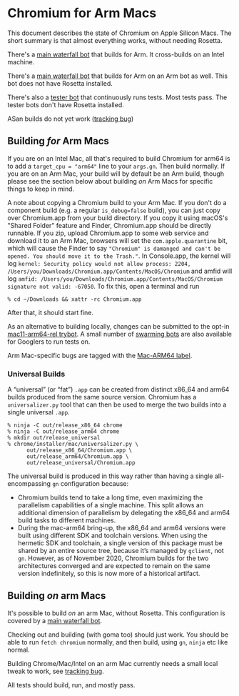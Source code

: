 # Chromium for Arm Macs

This document describes the state of Chromium on Apple Silicon Macs.
The short summary is that almost everything works, without needing Rosetta.

There's a [main waterfall
bot](https://ci.chromium.org/p/chromium/builders/ci/mac-arm64-rel)
that builds for Arm. It cross-builds on an Intel machine.

There's a [main waterfall
bot](https://ci.chromium.org/p/chromium/builders/ci/mac-arm64-on-arm64-rel)
that builds for Arm on an Arm bot as well. This bot does not have Rosetta
installed.

There's also a [tester
bot](https://ci.chromium.org/p/chromium/builders/ci/mac11-arm64-rel-tests)
that continuously runs tests. Most tests pass. The tester bots don't
have Rosetta installed.

ASan builds do not yet work ([tracking bug](https://crbug.com/1271140))

## Building _for_ Arm Macs

If you are on an Intel Mac, all that's required to build Chromium for arm64
is to add a `target_cpu = "arm64"` line to your `args.gn`. Then build normally.
If you are on an Arm Mac, your build will by default be an Arm build, though
please see the section below about building _on_ Arm Macs for specific things
to keep in mind.

A note about copying a Chromium build to your Arm Mac. If you don't do a
component build (e.g. a regular `is_debug=false` build), you can just copy
over Chromium.app from your build directory. If you copy it using
macOS's "Shared Folder" feature and Finder, Chromium.app should be directly
runnable. If you zip, upload Chromium.app to some web service and download
it to an Arm Mac, browsers will set the `com.apple.quarantine` bit, which will
cause the Finder to say `"Chromium" is damanged and can't be opened. You should
move it to the Trash."`. In Console.app, the kernel will log
`kernel: Security policy would not allow process: 2204,
/Users/you/Downloads/Chromium.app/Contents/MacOS/Chromium` and amfid will log
`amfid: /Users/you/Downloads/Chromium.app/Contents/MacOS/Chromium signature not
valid: -67050`. To fix this, open a terminal and run

    % cd ~/Downloads && xattr -rc Chromium.app

After that, it should start fine.

As an alternative to building locally, changes can be submitted to the opt-in
[mac11-arm64-rel
trybot](https://ci.chromium.org/p/chromium/builders/try/mac11-arm64-rel). A small
number of [swarming bots](https://goto.corp.google.com/run-on-dtk) are also
available for Googlers to run tests on.

Arm Mac-specific bugs are tagged with the
[Mac-ARM64 label](https://crbug.com/?q=label%3Amac-arm64).

### Universal Builds

A “universal” (or “fat”) `.app` can be created from distinct x86\_64 and arm64
builds produced from the same source version. Chromium has a `universalizer.py`
tool that can then be used to merge the two builds into a single universal
`.app`.

    % ninja -C out/release_x86_64 chrome
    % ninja -C out/release_arm64 chrome
    % mkdir out/release_universal
    % chrome/installer/mac/universalizer.py \
          out/release_x86_64/Chromium.app \
          out/release_arm64/Chromium.app \
          out/release_universal/Chromium.app

The universal build is produced in this way rather than having a single
all-encompassing `gn` configuration because:

 - Chromium builds tend to take a long time, even maximizing the parallelism
   capabilities of a single machine. This split allows an additional dimension
   of parallelism by delegating the x86\_64 and arm64 build tasks to different
   machines.
 - During the mac-arm64 bring-up, the x86\_64 and arm64 versions were built
   using different SDK and toolchain versions. When using the hermetic SDK and
   toolchain, a single version of this package must be shared by an entire
   source tree, because it’s managed by `gclient`, not `gn`. However, as of
   November 2020, Chromium builds for the two architectures converged and are
   expected to remain on the same version indefinitely, so this is now more of a
   historical artifact.

## Building _on_ arm Macs

It's possible to build _on_ an arm Mac, without Rosetta. This
configuration is covered by a [main waterfall
bot](https://ci.chromium.org/p/chromium/builders/ci/mac-arm64-on-arm64-rel).

Checking out and building (with goma too) should just work.
You should be able to run `fetch chromium` normally, and then build, using
`gn`, `ninja` etc like normal.

Building Chrome/Mac/Intel on an arm Mac currently needs a small local tweak
to work, see [tracking bug](https://crbug.com/1280968).

All tests should build, run, and mostly pass.
